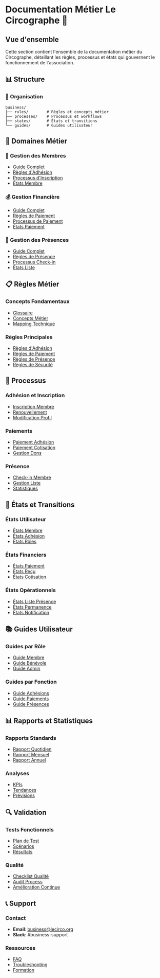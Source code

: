 # Documentation Métier Le Circographe 💼

## Vue d'ensemble

Cette section contient l'ensemble de la documentation métier du Circographe, détaillant les règles, processus et états qui gouvernent le fonctionnement de l'association.

## 📊 Structure

### 📁 Organisation
```
business/
├── rules/        # Règles et concepts métier
├── processes/    # Processus et workflows
├── states/       # États et transitions
└── guides/       # Guides utilisateur
```

## 🎯 Domaines Métier

### 👥 Gestion des Membres
- [Guide Complet](docs/business/guides/member_management.md)
- [Règles d'Adhésion](docs/business/rules/membership_rules.md)
- [Processus d'Inscription](docs/business/processes/registration.md)
- [États Membre](states/user.md)

### 💰 Gestion Financière
- [Guide Complet](docs/business/guides/financial_management.md)
- [Règles de Paiement](docs/business/rules/payment_rules.md)
- [Processus de Paiement](states/payment.md)
- [États Paiement](states/payment.md)

### 📅 Gestion des Présences
- [Guide Complet](docs/business/guides/attendance_management.md)
- [Règles de Présence](docs/business/rules/attendance_rules.md)
- [Processus Check-in](docs/business/processes/check_in.md)
- [États Liste](states/attendance_list.md)

## 📋 Règles Métier

### Concepts Fondamentaux
- [Glossaire](../glossaire.md)
- [Concepts Métier](docs/business/rules/concepts.md)
- [Mapping Technique](docs/business/rules/concept_mapping.md)

### Règles Principales
- [Règles d'Adhésion](docs/business/rules/membership_rules.md)
- [Règles de Paiement](docs/business/rules/payment_rules.md)
- [Règles de Présence](docs/business/rules/attendance_rules.md)
- [Règles de Sécurité](docs/business/rules/security_rules.md)

## 🔄 Processus

### Adhésion et Inscription
- [Inscription Membre](docs/business/processes/registration.md)
- [Renouvellement](docs/business/processes/renewal.md)
- [Modification Profil](docs/business/processes/profile_update.md)

### Paiements
- [Paiement Adhésion](docs/business/processes/membership_payment.md)
- [Paiement Cotisation](docs/business/processes/subscription_payment.md)
- [Gestion Dons](docs/business/processes/donation.md)

### Présence
- [Check-in Membre](docs/business/processes/check_in.md)
- [Gestion Liste](states/attendance_list.md)
- [Statistiques](docs/business/processes/statistics.md)

## 🔄 États et Transitions

### États Utilisateur
- [États Membre](states/user.md)
- [États Adhésion](states/membership.md)
- [États Rôles](regles/roles.md)

### États Financiers
- [États Paiement](states/payment.md)
- [États Reçu](states/receipt.md)
- [États Cotisation](states/subscription.md)

### États Opérationnels
- [États Liste Présence](states/attendance_list.md)
- [États Permanence](states/volunteer_shift.md)
- [États Notification](regles/notification.md)

## 📚 Guides Utilisateur

### Guides par Rôle
- [Guide Membre](docs/business/guides/member.md)
- [Guide Bénévole](docs/business/guides/volunteer.md)
- [Guide Admin](../architecture/technical/frontend/components/admin.md)

### Guides par Fonction
- [Guide Adhésions](../architecture/technical/security/api/endpoints/memberships.md)
- [Guide Paiements](docs/business/guides/payments.md)
- [Guide Présences](docs/business/guides/attendance.md)

## 📊 Rapports et Statistiques

### Rapports Standards
- [Rapport Quotidien](docs/business/reports/daily.md)
- [Rapport Mensuel](docs/business/reports/monthly.md)
- [Rapport Annuel](docs/business/reports/yearly.md)

### Analyses
- [KPIs](docs/business/reports/kpis.md)
- [Tendances](docs/business/reports/trends.md)
- [Prévisions](docs/business/reports/forecasts.md)

## 🔍 Validation

### Tests Fonctionnels
- [Plan de Test](docs/validation/test_plan.md)
- [Scénarios](docs/validation/scenarios.md)
- [Résultats](docs/validation/results.md)

### Qualité
- [Checklist Qualité](docs/business/quality/checklist.md)
- [Audit Process](docs/business/quality/audit.md)
- [Amélioration Continue](docs/business/quality/improvement.md)

## 📞 Support

### Contact
- **Email**: business@lecirco.org
- **Slack**: #business-support

### Ressources
- [FAQ](docs/business/support/faq.md)
- [Troubleshooting](docs/business/support/troubleshooting.md)
- [Formation](docs/business/support/training.md) 